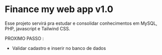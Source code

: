 # Finance my web app v1.0
Esse projeto servirá pra estudar e consolidar conhecimentos em MySQL, PHP, javascript e Tailwind CSS.


PROXIMO PASSO :
- Validar cadastro e inserir no banco de dados  

